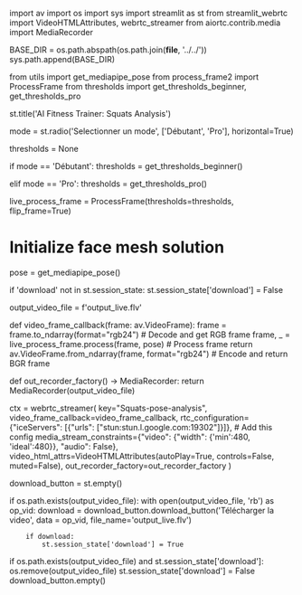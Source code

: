 import av
import os
import sys
import streamlit as st
from streamlit_webrtc import VideoHTMLAttributes, webrtc_streamer
from aiortc.contrib.media import MediaRecorder


BASE_DIR = os.path.abspath(os.path.join(__file__, '../../'))
sys.path.append(BASE_DIR)


from utils import get_mediapipe_pose
from process_frame2 import ProcessFrame
from thresholds import get_thresholds_beginner, get_thresholds_pro


st.title('AI Fitness Trainer: Squats Analysis')

mode = st.radio('Selectionner un mode', ['Débutant', 'Pro'], horizontal=True)

thresholds = None 

if mode == 'Débutant':
    thresholds = get_thresholds_beginner()

elif mode == 'Pro':
    thresholds = get_thresholds_pro()


live_process_frame = ProcessFrame(thresholds=thresholds, flip_frame=True)
# Initialize face mesh solution
pose = get_mediapipe_pose()


if 'download' not in st.session_state:
    st.session_state['download'] = False

output_video_file = f'output_live.flv'

  

def video_frame_callback(frame: av.VideoFrame):
    frame = frame.to_ndarray(format="rgb24")  # Decode and get RGB frame
    frame, _ = live_process_frame.process(frame, pose)  # Process frame
    return av.VideoFrame.from_ndarray(frame, format="rgb24")  # Encode and return BGR frame


def out_recorder_factory() -> MediaRecorder:
        return MediaRecorder(output_video_file)


ctx = webrtc_streamer(
                        key="Squats-pose-analysis",
                        video_frame_callback=video_frame_callback,
                        rtc_configuration={"iceServers": [{"urls": ["stun:stun.l.google.com:19302"]}]},  # Add this config
                        media_stream_constraints={"video": {"width": {'min':480, 'ideal':480}}, "audio": False},
                        video_html_attrs=VideoHTMLAttributes(autoPlay=True, controls=False, muted=False),
                        out_recorder_factory=out_recorder_factory
                    )


download_button = st.empty()

if os.path.exists(output_video_file):
    with open(output_video_file, 'rb') as op_vid:
        download = download_button.download_button('Télécharger la video', data = op_vid, file_name='output_live.flv')

        if download:
            st.session_state['download'] = True



if os.path.exists(output_video_file) and st.session_state['download']:
    os.remove(output_video_file)
    st.session_state['download'] = False
    download_button.empty()


    
